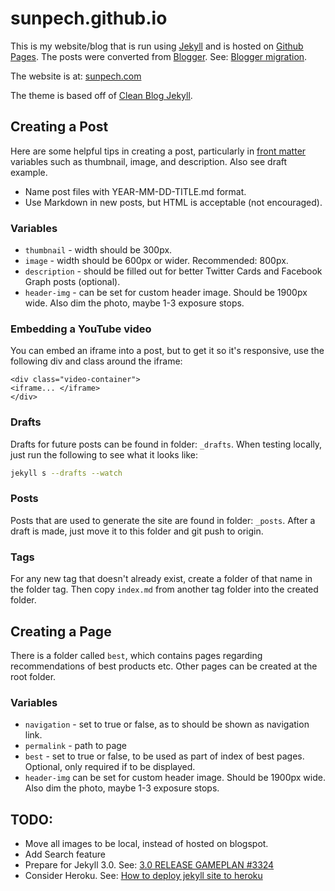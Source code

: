 # sunpech.github.io

This is my website/blog that is run using [Jekyll](http://jekyllrb.com/) and is hosted on [Github Pages](https://pages.github.com/). The posts were converted from [Blogger](http://www.blogger.com). See: [Blogger migration](http://jekyllrb.com/docs/migrations/).

The website is at: [sunpech.com](http://sunpech.com)

The theme is based off of [Clean Blog Jekyll](https://github.com/IronSummitMedia/startbootstrap-clean-blog-jekyll).

## Creating a Post

Here are some helpful tips in creating a post, particularly in [front matter](http://jekyllrb.com/docs/frontmatter/) variables such as thumbnail, image, and description. Also see draft example.

* Name post files with YEAR-MM-DD-TITLE.md format.
* Use Markdown in new posts, but HTML is acceptable (not encouraged).

### Variables
* `thumbnail` - width should be 300px.
* `image` - width should be 600px or wider. Recommended: 800px.
* `description` - should be filled out for better Twitter Cards and Facebook Graph posts (optional).
* `header-img` - can be set for custom header image. Should be 1900px wide. Also dim the photo, maybe 1-3 exposure stops.


### Embedding a YouTube video

You can embed an iframe into a post, but to get it so it's responsive, use the following div and class around the iframe:

```
<div class="video-container">
<iframe... </iframe>
</div>
```

### Drafts

Drafts for future posts can be found in folder: `_drafts`. When testing locally, just run the following to see what it looks like:

```bash
jekyll s --drafts --watch
```

### Posts

Posts that are used to generate the site are found in folder: `_posts`. After a draft is made, just move it to this folder and git push to origin.

### Tags

For any new tag that doesn't already exist, create a folder of that name in the folder tag. Then copy `index.md` from another tag folder into the created folder.

## Creating a Page

There is a folder called `best`, which contains pages regarding recommendations of best products etc. Other pages can be created at the root folder.

### Variables

* `navigation` - set to true or false, as to should be shown as navigation link.
* `permalink` - path to page
* `best` - set to true or false, to be used as part of index of best pages. Optional, only required if to be displayed.
* `header-img` can be set for custom header image. Should be 1900px wide. Also dim the photo, maybe 1-3 exposure stops.

## TODO:

* Move all images to be local, instead of hosted on blogspot.
* Add Search feature
* Prepare for Jekyll 3.0. See: [ 3.0 RELEASE GAMEPLAN #3324 ](https://github.com/jekyll/jekyll/issues/3324)
* Consider Heroku. See: [How to deploy jekyll site to heroku](http://blog.bigbinary.com/2014/04/27/deploy-jekyll-to-heroku.html)
